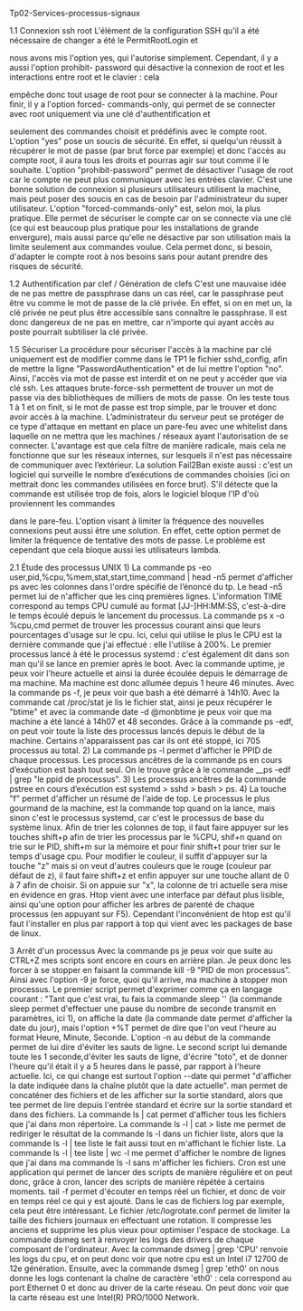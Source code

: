 Tp02-Services-processus-signaux

1.1 Connexion ssh root
L'élément de la configuration SSH qu'il a été nécessaire de changer a été le PermitRootLogin et

nous avons mis l'option yes, qui l'autorise simplement. Cependant, il y a aussi l'option prohibit-
password qui désactive la connexion de root et les interactions entre root et le clavier : cela

empêche donc tout usage de root pour se connecter à la machine. Pour finir, il y a l'option forced-
commands-only, qui permet de se connecter avec root uniquement via une clé d'authentification et

seulement des commandes choisit et prédéfinis avec le compte root.
L'option "yes" pose un soucis de sécurité. En effet, si quelqu'un réussit à récupérer le mot de passe
(par brut force par exemple) et donc l'accès au compte root, il aura tous les droits et pourras agir sur
tout comme il le souhaite.
L'option "prohibit-password" permet de désactiver l'usage de root car le compte ne peut plus
communiquer avec les entrées clavier. C'est une bonne solution de connexion si plusieurs
utilisateurs utilisent la machine, mais peut poser des soucis en cas de besoin par l'administrateur du
super utilisateur.
L'option "forced-commands-only" est, selon moi, la plus pratique. Elle permet de sécuriser le
compte car on se connecte via une clé (ce qui est beaucoup plus pratique pour les installations de
grande envergure), mais aussi parce qu'elle ne désactive par son utilisation mais la limite seulement
aux commandes voulue. Cela permet donc, si besoin, d'adapter le compte root à nos besoins sans
pour autant prendre des risques de sécurité.

1.2 Authentification par clef / Génération de clefs
C'est une mauvaise idée de ne pas mettre de passphrase dans un cas réel, car le passphrase peut être
vu comme le mot de passe de la clé privée. En effet, si on en met un, la clé privée ne peut plus être
accessible sans connaître le passphrase. Il est donc dangereux de ne pas en mettre, car n'importe qui
ayant accès au poste pourrait subtiliser la clé privée.

1.5 Sécuriser
La procédure pour sécuriser l'accès à la machine par clé uniquement est de modifier comme dans le
TP1 le fichier sshd_config, afin de mettre la ligne "PasswordAuthentication" et de lui mettre
l'option "no". Ainsi, l'accès via mot de passe est interdit et on ne peut y accéder que via clé ssh. Les
attaques brute-force-ssh permettent de trouver un mot de passe via des bibliothèques de milliers de
mots de passe. On les teste tous 1 à 1 et on finit, si le mot de passe est trop simple, par le trouver et
donc avoir accès à la machine.
L’administrateur du serveur peut se protéger de ce type d'attaque en mettant en place un pare-feu
avec une whitelist dans laquelle on ne mettra que les machines / réseaux ayant l'autorisation de se
connecter. L'avantage est que cela filtre de manière radicale, mais cela ne fonctionne que sur les
réseaux internes, sur lesquels il n'est pas nécessaire de communiquer avec l’extérieur.
La solution Fail2Ban existe aussi : c'est un logiciel qui surveille le nombre d’exécutions de
commandes choisies (ici on mettrait donc les commandes utilisées en force brut). S'il détecte que la
commande est utilisée trop de fois, alors le logiciel bloque l'IP d'où proviennent les commandes

dans le pare-feu.
L'option visant à limiter la fréquence des nouvelles connexions peut aussi être une solution. En
effet, cette option permet de limiter la fréquence de tentative des mots de passe. Le problème est
cependant que cela bloque aussi les utilisateurs lambda.

2.1 Étude des processus UNIX
1)
La commande ps -eo user,pid,%cpu,%mem,stat,start,time,command | head -n5 permet d'afficher
ps avec les colonnes dans l'ordre spécifié de l’énoncé du tp. Le head -n5 permet lui de n'afficher que
les cinq premières lignes.
L'information TIME correspond au temps CPU cumulé au format [JJ-]HH:MM:SS, c'est-à-dire le
temps écoulé depuis le lancement du processus.
La commande ps x -o %cpu,cmd permet de trouver les processus courant ainsi que leurs
pourcentages d'usage sur le cpu. Ici, celui qui utilise le plus le CPU est la dernière commande que
j'ai effectué : elle l'utilise à 200%.
Le premier processus lancé à été le processus systemd : c'est également dit dans son man qu'il se
lance en premier après le boot.
Avec la commande uptime, je peux voir l'heure actuelle et ainsi la durée écoulée depuis le
démarrage de ma machine. Ma machine est donc allumée depuis 1 heure 46 minutes. Avec la
commande ps -f, je peux voir que bash a été démarré à 14h10. Avec la commande cat /proc/stat je
lis le fichier stat, ainsi je peux récupérer le "btime" et avec la commande date -d @monbtime je
peux voir que ma machine a été lancé à 14h07 et 48 secondes.
Grâce à la commande ps -edf, on peut voir toute la liste des processus lancés depuis le début de la
machine. Certains n'apparaissent pas car ils ont été stoppé, ici 705 processus au total.
2)
La commande ps -l permet d'afficher le PPID de chaque processus.
Les processus ancêtres de la commande ps en cours d’exécution est bash tout seul. On le trouve
grâce à le commande __ps -edf | grep "le ppid de processus".
3)
Les processus ancêtres de la commande pstree en cours d’exécution est systemd > sshd > bash > ps.
4)
La touche "f" permet d'afficher un résumé de l'aide de top.
Le processus le plus gourmand de la machine, est la commande top quand on la lance, mais sinon
c'est le processus systemd, car c'est le processus de base du système linux.
Afin de trier les colonnes de top, il faut faire appuyer sur les touches shift+p afin de trier les
processus par le %CPU, shif+n quand on trie sur le PID, shift+m sur la mémoire et pour finir shift+t
pour trier sur le temps d'usage cpu. Pour modifier le couleur, il suffit d'appuyer sur la touche "z"
mais si on veut d'autres couleurs que le rouge (couleur par défaut de z), il faut faire shift+z et enfin
appuyer sur une touche allant de 0 à 7 afin de choisir. Si on appuie sur "x", la colonne de tri actuelle
sera mise en évidence en gras.
Htop vient avec une interface par défaut plus lisible, ainsi qu'une option pour afficher les arbres de
parenté de chaque processus (en appuyant sur F5). Cependant l'inconvénient de htop est qu'il faut
l'installer en plus par rapport à top qui vient avec les packages de base de linux.

3 Arrêt d'un processus
Avec la commande ps je peux voir que suite au CTRL+Z mes scripts sont encore en cours en arrière
plan. Je peux donc les forcer à se stopper en faisant la commande kill -9 "PID de mon processus".
Ainsi avec l'option -9 je force, quoi qu'il arrive, ma machine à stopper mon processus.
Le premier script permet d'exprimer comme ça en langage courant : "Tant que c'est vrai, tu fais la
commande sleep '' (la commande sleep permet d'effectuer une pause du nombre de seconde
transmit en paramètres, ici 1), on affiche la date (la commande date permet d'afficher la date du
jour), mais l'option +%T permet de dire que l'on veut l'heure au format Heure, Minute, Seconde.
L'option -n au début de la commande permet de lui dire d'éviter les sauts de ligne.
Le second script lui demande toute les 1 seconde,d'éviter les sauts de ligne, d'écrire "toto", et de
donner l'heure qu'il était il y a 5 heures dans le passé, par rapport à l'heure actuelle. Ici, ce qui
change est surtout l'option --date qui permet "d'afficher la date indiquée dans la chaîne plutôt que la
date actuelle".
man permet de concaténer des fichiers et de les afficher sur la sortie standard, alors que tee permet
de lire depuis l'entrée standard et écrire sur la sortie standard et dans des fichiers.
La commande ls | cat permet d'afficher tous les fichiers que j'ai dans mon répertoire.
La commande ls -l | cat > liste me permet de rediriger le résultat de la commande ls -l dans un
fichier liste, alors que la commande ls -l | tee liste le fait aussi tout en m'affichant le fichier liste.
La commande ls -l | tee liste | wc -l me permet d'afficher le nombre de lignes que j'ai dans ma
commande ls -l sans m'afficher les fichiers.
Cron est une application qui permet de lancer des scripts de manière régulière et on peut donc, grâce
à cron, lancer des scripts de manière répétée à certains moments.
tail -f permet d'écouter en temps réel un fichier, et donc de voir en temps réel ce qui y est ajouté.
Dans le cas de fichiers log par exemple, cela peut être intéressant.
Le fichier /etc/logrotate.conf permet de limiter la taille des fichiers journaux en effectuant une
rotation. Il compresse les anciens et supprime les plus vieux pour optimiser l'espace de stockage.
La commande dsmeg sert à renvoyer les logs des drivers de chaque composant de l'ordinateur. Avec
la commande dsmeg | grep 'CPU' renvoie les logs du cpu, et on peut donc voir que notre cpu est un
Intel i7 12700 de 12e génération. Ensuite, avec la commande dsmeg | grep 'eth0' on nous donne
les logs contenant la chaîne de caractère 'eth0' : cela correspond au port Ethernet 0 et donc au driver
de la carte réseau. On peut donc voir que la carte réseau est une Intel(R) PRO/1000 Network.
